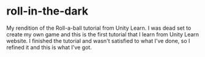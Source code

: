 # roll-in-the-dark
My rendition of the Roll-a-ball tutorial from Unity Learn. I was dead set to create my own game and this is the first tutorial that I learn from Unity Learn website. I finished the tutorial and wasn't satisfied to what I've done, so I refined it and this is what I've got.
